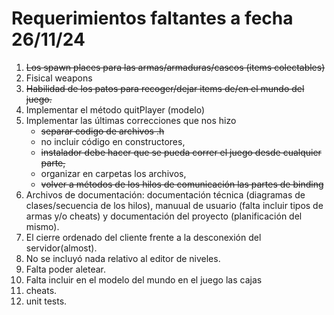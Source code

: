 
# Requerimientos faltantes  a fecha 26/11/24
1. ~~Los spawn places para las armas/armaduras/cascos (items colectables)~~
2. Fisical weapons
3. ~~Habilidad de los patos para recoger/dejar items de/en el mundo del juego.~~
4. Implementar el método quitPlayer (modelo)
5. Implementar las últimas correcciones que nos hizo
   * ~~separar codigo de archivos .h~~
   * no incluir código en constructores,
   * ~~instalador debe hacer que se pueda correr el juego desde cualquier parte,~~
   * organizar en carpetas los archivos,
   * ~~volver a métodos de los hilos de comunicación las partes de binding~~
6. Archivos de documentación: documentación técnica (diagramas de clases/secuencia de los hilos), manuual de usuario (falta incluir tipos de armas y/o cheats) y documentación del proyecto (planificación del mismo).
7. El cierre ordenado del cliente frente a la desconexión del  servidor(almost).
8. No se incluyó nada relativo al editor de niveles.
10. Falta poder aletear.
11. Falta incluir en el modelo del mundo en el juego las cajas
12. cheats.
13. unit tests.



